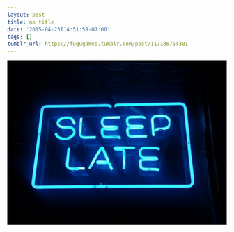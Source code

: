 ```yaml
---
layout: post
title: no title
date: '2015-04-23T14:51:58-07:00'
tags: []
tumblr_url: https://fugugames.tumblr.com/post/117186704301
---
```

 ![](/tumblr_files/tumblr_m9r4fsLP9X1qzh86so1_1280.jpg)  
